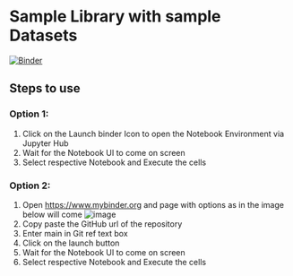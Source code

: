 # Sample Library with sample Datasets
[![Binder](https://mybinder.org/badge_logo.svg)](https://mybinder.org/v2/gh/achauhan2022/samplelibrary/main)

## Steps to use

### Option 1: 
1. Click on the Launch binder Icon to open the Notebook Environment via Jupyter Hub 
2. Wait for the Notebook UI to come on screen
3. Select respective Notebook and Execute the cells  

### Option 2: 
1. Open https://www.mybinder.org and page with options as in the image below will come
![image](https://user-images.githubusercontent.com/111838404/186414915-c9078e84-a69f-4847-986a-e2e6c4bf3f31.png)
2. Copy paste the GitHub url of the repository
3. Enter main in Git ref text box 
4. Click on the launch button
5. Wait for the Notebook UI to come on screen
6. Select respective Notebook and Execute the cells  



